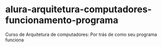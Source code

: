 # alura-arquitetura-computadores-funcionamento-programa
Curso de Arquitetura de computadores: Por trás de como seu programa funciona
